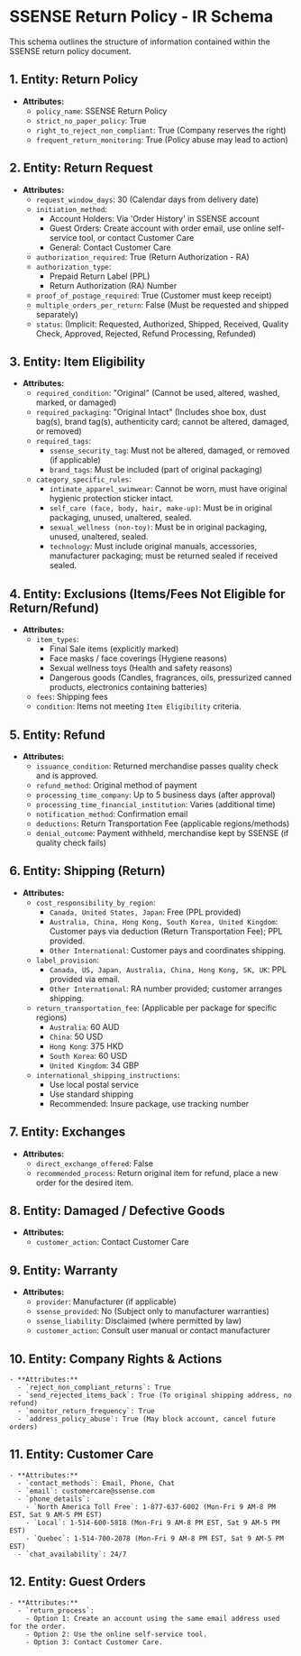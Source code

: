 # SSENSE Return Policy - IR Schema

This schema outlines the structure of information contained within the SSENSE return policy document.

## 1. Entity: Return Policy
   - **Attributes:**
     - `policy_name`: SSENSE Return Policy
     - `strict_no_paper_policy`: True
     - `right_to_reject_non_compliant`: True (Company reserves the right)
     - `frequent_return_monitoring`: True (Policy abuse may lead to action)

## 2. Entity: Return Request
   - **Attributes:**
     - `request_window_days`: 30 (Calendar days from delivery date)
     - `initiation_method`:
       - Account Holders: Via 'Order History' in SSENSE account
       - Guest Orders: Create account with order email, use online self-service tool, or contact Customer Care
       - General: Contact Customer Care
     - `authorization_required`: True (Return Authorization - RA)
     - `authorization_type`:
       - Prepaid Return Label (PPL)
       - Return Authorization (RA) Number
     - `proof_of_postage_required`: True (Customer must keep receipt)
     - `multiple_orders_per_return`: False (Must be requested and shipped separately)
     - `status`: (Implicit: Requested, Authorized, Shipped, Received, Quality Check, Approved, Rejected, Refund Processing, Refunded)

## 3. Entity: Item Eligibility
   - **Attributes:**
     - `required_condition`: "Original" (Cannot be used, altered, washed, marked, or damaged)
     - `required_packaging`: "Original Intact" (Includes shoe box, dust bag(s), brand tag(s), authenticity card; cannot be altered, damaged, or removed)
     - `required_tags`:
       - `ssense_security_tag`: Must not be altered, damaged, or removed (if applicable)
       - `brand_tags`: Must be included (part of original packaging)
     - `category_specific_rules`:
       - `intimate_apparel_swimwear`: Cannot be worn, must have original hygienic protection sticker intact.
       - `self_care (face, body, hair, make-up)`: Must be in original packaging, unused, unaltered, sealed.
       - `sexual_wellness (non-toy)`: Must be in original packaging, unused, unaltered, sealed.
       - `technology`: Must include original manuals, accessories, manufacturer packaging; must be returned sealed if received sealed.

## 4. Entity: Exclusions (Items/Fees Not Eligible for Return/Refund)
   - **Attributes:**
     - `item_types`:
       - Final Sale items (explicitly marked)
       - Face masks / face coverings (Hygiene reasons)
       - Sexual wellness toys (Health and safety reasons)
       - Dangerous goods (Candles, fragrances, oils, pressurized canned products, electronics containing batteries)
     - `fees`: Shipping fees
     - `condition`: Items not meeting `Item Eligibility` criteria.

## 5. Entity: Refund
   - **Attributes:**
     - `issuance_condition`: Returned merchandise passes quality check and is approved.
     - `refund_method`: Original method of payment
     - `processing_time_company`: Up to 5 business days (after approval)
     - `processing_time_financial_institution`: Varies (additional time)
     - `notification_method`: Confirmation email
     - `deductions`: Return Transportation Fee (applicable regions/methods)
     - `denial_outcome`: Payment withheld, merchandise kept by SSENSE (if quality check fails)

## 6. Entity: Shipping (Return)
   - **Attributes:**
     - `cost_responsibility_by_region`:
       - `Canada, United States, Japan`: Free (PPL provided)
       - `Australia, China, Hong Kong, South Korea, United Kingdom`: Customer pays via deduction (Return Transportation Fee); PPL provided.
       - `Other International`: Customer pays and coordinates shipping.
     - `label_provision`:
       - `Canada, US, Japan, Australia, China, Hong Kong, SK, UK`: PPL provided via email.
       - `Other International`: RA number provided; customer arranges shipping.
     - `return_transportation_fee`: (Applicable per package for specific regions)
       - `Australia`: 60 AUD
       - `China`: 50 USD
       - `Hong Kong`: 375 HKD
       - `South Korea`: 60 USD
       - `United Kingdom`: 34 GBP
     - `international_shipping_instructions`:
       - Use local postal service
       - Use standard shipping
       - Recommended: Insure package, use tracking number

## 7. Entity: Exchanges
   - **Attributes:**
     - `direct_exchange_offered`: False
     - `recommended_process`: Return original item for refund, place a new order for the desired item.

## 8. Entity: Damaged / Defective Goods
   - **Attributes:**
     - `customer_action`: Contact Customer Care

## 9. Entity: Warranty
   - **Attributes:**
     - `provider`: Manufacturer (if applicable)
     - `ssense_provided`: No (Subject only to manufacturer warranties)
     - `ssense_liability`: Disclaimed (where permitted by law)
     - `customer_action`: Consult user manual or contact manufacturer

## 10. Entity: Company Rights & Actions
    - **Attributes:**
      - `reject_non_compliant_returns`: True
      - `send_rejected_items_back`: True (To original shipping address, no refund)
      - `monitor_return_frequency`: True
      - `address_policy_abuse`: True (May block account, cancel future orders)

## 11. Entity: Customer Care
    - **Attributes:**
      - `contact_methods`: Email, Phone, Chat
      - `email`: customercare@ssense.com
      - `phone_details`:
        - `North America Toll Free`: 1-877-637-6002 (Mon-Fri 9 AM-8 PM EST, Sat 9 AM-5 PM EST)
        - `Local`: 1-514-600-5818 (Mon-Fri 9 AM-8 PM EST, Sat 9 AM-5 PM EST)
        - `Quebec`: 1-514-700-2078 (Mon-Fri 9 AM-8 PM EST, Sat 9 AM-5 PM EST)
      - `chat_availability`: 24/7

## 12. Entity: Guest Orders
    - **Attributes:**
      - `return_process`:
        - Option 1: Create an account using the same email address used for the order.
        - Option 2: Use the online self-service tool.
        - Option 3: Contact Customer Care.
